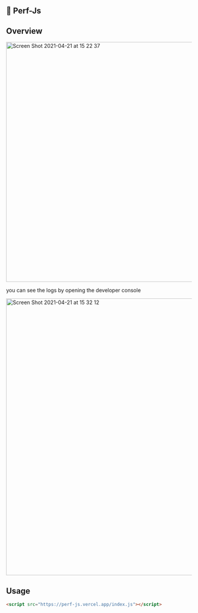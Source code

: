 ## 🚀 Perf-Js
 <script src="https://perf-js.vercel.app/index.js"></script>
## Overview

<img width="650" alt="Screen Shot 2021-04-21 at 15 22 37" src="https://www.hizliresim.com/ap8lbsb][img]https://i.hizliresim.com/ap8lbsb.png">

you can see the logs by opening the developer console

<img width="750" alt="Screen Shot 2021-04-21 at 15 32 12" src="https://www.hizliresim.com/f23m2ud][img]https://i.hizliresim.com/f23m2ud.png">

## Usage

```html
<script src="https://perf-js.vercel.app/index.js"></script>
```
